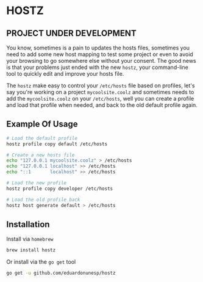 # HOSTZ

## PROJECT UNDER DEVELOPMENT

You know, sometimes is a pain to updates the hosts files, sometimes you need to add some new host mapping to test some project or even to avoid your browsing to go somewhere else without your consent. The good news is that your problems just ended with the new `hostz`, your command-line tool to quickly edit and improve your hosts file.

The `hostz` make easy to control your `/etc/hosts` file based on profiles, let's say you're working on a project `mycoolsite.coolz` and sometimes needs to add the `mycoolsite.coolz` on your `/etc/hosts`, well you can create a profile and load that profile when needed, and back to the old default profile again.

## Example Of Usage

```bash
# Load the default profile
hostz profile copy default /etc/hosts

# Create a new hosts file
echo "127.0.0.1 mycoolsite.coolz" > /etc/hosts
echo "127.0.0.1 localhost" >> /etc/hosts
echo "::1       localhost" >> /etc/hosts

# Load the new profile
hostz profile copy developer /etc/hosts

# Load the old profile back
hostz host generate default > /etc/hosts
```

## Installation

Install via `homebrew`

```bash
brew install hostz
```

Or install via the `go get` tool

```bash
go get -u github.com/eduardonunesp/hostz
```
